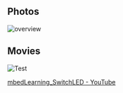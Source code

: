 ## Photos
![overview](https://github.com/shirokunet/mbedLearning/raw/master/images/IMG_20180921_144714.jpg)

## Movies
![Test](https://github.com/shirokunet/mbedLearning/raw/master/images/SwitchLED.gif)

[mbedLearning_SwitchLED - YouTube](https://www.youtube.com/watch?v=D1aqot8G2e8)

